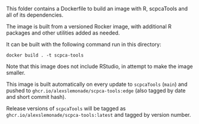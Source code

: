 This folder contains a Dockerfile to build an image with R, scpcaTools and all of its dependencies.

The image is built from a versioned Rocker image, with additional R packages and other utilities added as needed.

It can be built with the following command run in this directory:

```
docker build . -t scpca-tools
```

Note that this image does not include RStudio, in attempt to make the image smaller. 

This image is built automatically on every update to `scpcaTools` (`main`) and pushed to `ghcr.io/alexslemonade/scpca-tools:edge` 
(also tagged by date and short commit hash).

Release versions of `scpcaTools` will be tagged as `ghcr.io/alexslemonade/scpca-tools:latest` and tagged by version number.
